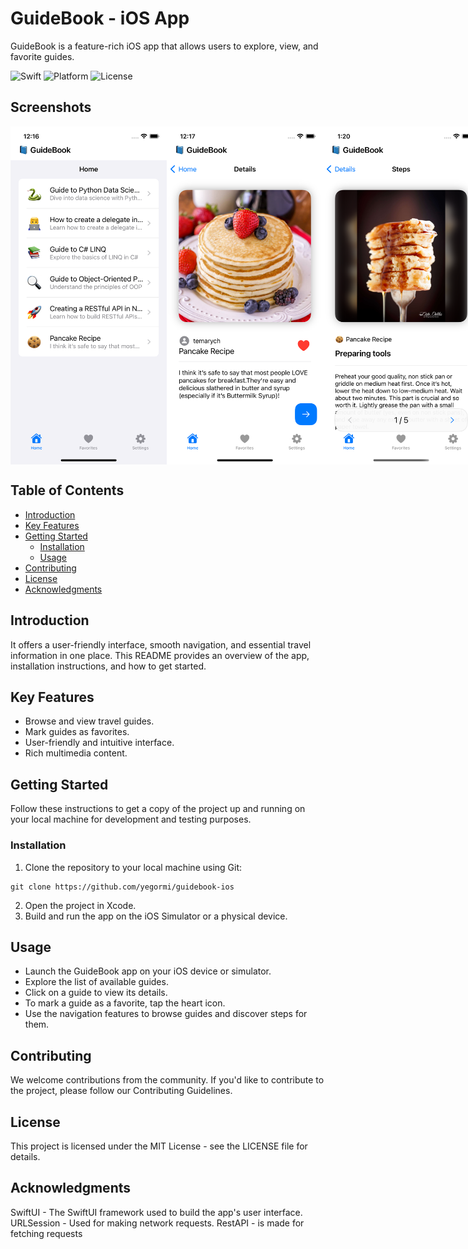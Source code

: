 # GuideBook - iOS App

GuideBook is a feature-rich iOS app that allows users to explore, view, and favorite guides.

![Swift](https://img.shields.io/badge/Swift-5.5-orange.svg)
![Platform](https://img.shields.io/badge/Platform-iOS-brightgreen.svg)
![License](https://img.shields.io/badge/License-MIT-blue.svg)


## Screenshots

<div style="display: flex; justify-content: space-between;">
    <img src="Screenshots/home.png" width="250"/>
    <img src="Screenshots/details.png" width="250"/>
    <img src="Screenshots/steps.png" width="250"/>
</div>



## Table of Contents

- [Introduction](#introduction)
- [Key Features](#key-features)
- [Getting Started](#getting-started)
  - [Installation](#installation)
  - [Usage](#usage)
- [Contributing](#contributing)
- [License](#license)
- [Acknowledgments](#acknowledgments)

## Introduction

It offers a user-friendly interface, smooth navigation, and essential travel information in one place. This README provides an overview of the app, installation instructions, and how to get started.

## Key Features

- Browse and view travel guides.
- Mark guides as favorites.
- User-friendly and intuitive interface.
- Rich multimedia content.

## Getting Started

Follow these instructions to get a copy of the project up and running on your local machine for development and testing purposes.

### Installation

1. Clone the repository to your local machine using Git:

```shell
git clone https://github.com/yegormi/guidebook-ios
```

2. Open the project in Xcode.
3. Build and run the app on the iOS Simulator or a physical device.

## Usage

 - Launch the GuideBook app on your iOS device or simulator.
 - Explore the list of available guides.
 - Click on a guide to view its details.
 - To mark a guide as a favorite, tap the heart icon.
 - Use the navigation features to browse guides and discover steps for them.

## Contributing

We welcome contributions from the community. If you'd like to contribute to the project, please follow our Contributing Guidelines.

## License

This project is licensed under the MIT License - see the LICENSE file for details.

## Acknowledgments

SwiftUI - The SwiftUI framework used to build the app's user interface.
URLSession - Used for making network requests.
RestAPI - is made for fetching requests
